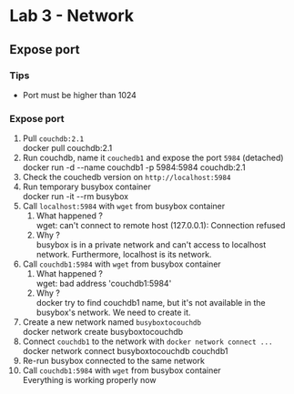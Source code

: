 # Lab 3 - Network

## Expose port

### Tips

- Port must be higher than 1024

### Expose port

1. Pull `couchdb:2.1` <br>
docker pull couchdb:2.1
2. Run couchdb, name it `couchedb1` and expose the port `5984` (detached) <br>
docker run -d --name couchdb1 -p 5984:5984 couchdb:2.1
3. Check the couchedb version on `http://localhost:5984` <br>
4. Run temporary busybox container <br>
docker run -it --rm busybox
5. Call `localhost:5984` with `wget` from busybox container
   1. What happened ? <br>
   wget: can't connect to remote host (127.0.0.1): Connection refused
   2. Why ? <br>
   busybox is in a private network and can't access to localhost network. Furthermore, localhost is its network.
6. Call `couchdb1:5984` with `wget` from busybox container
   1. What happened ? <br>
   wget: bad address 'couchdb1:5984'
   2. Why ? <br>
   docker try to find couchdb1 name, but it's not available in the busybox's network. We need to create it.
7. Create a new network named `busyboxtocouchdb` <br>
docker network create busyboxtocouchdb
8. Connect `couchdb1` to the network with `docker network connect ...` <br>
docker network connect busyboxtocouchdb couchdb1
9. Re-run busybox connected to the same network
10. Call `couchdb1:5984` with `wget` from busybox container <br>
Everything is working properly now